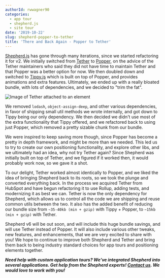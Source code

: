 ```yaml
---
authorId: rwwagner90
categories:
  - app tour
  - shepherd.js
  - site tour
date: '2019-10-22'
slug: shepherd-popper-to-tether
title: 'There and Back Again - Popper to Tether'
---
```


[Shepherd.js](https://shepherdjs.dev/) has gone through many iterations, since
we started refactoring it for v2. We initially switched from
[Tether](https://github.com/shipshapecode/tether) to
[Popper](https://popper.js.org/), on the advice of the Tether maintainers who
said they did not have time to maintain Tether and that Popper was a better
option for now. We then doubled down and switched to
[Tippy.js](https://atomiks.github.io/tippyjs/) which is built on top of Popper,
and provides animations and extra features. Ultimately, we ended up with a
really bloated bundle, with lots of dependencies, and we decided to "trim the
fat".

![Image of Tether attached to an element](/img/blog/tether.png)

We removed `lodash`, `object-assign-deep`, and other various dependencies, in
favor of shipping small util methods we wrote internally, and got down to Tippy
being our only dependency. We then decided we didn't use most of the extra
functionality that Tippy offered, and we refactored back to using just Popper,
which removed a pretty sizable chunk from our bundle.

We were inspired to keep saving more though, since Popper has become a pretty in
depth framework, and might be more than we needed. This led us to try to create
our own positioning functionality, and explore other libs, and we ultimately had
an idea, why not try Tether again? Since Shepherd was initially built on top of
Tether, and we figured if it worked then, it would probably work now, so we gave
it a shot.

To our delight, Tether worked almost identically to Popper, and we liked the
idea of bringing Shepherd back to its roots, so we took the plunge and converted
everything back. In the process we acquired Tether from HubSpot and have begun
refactoring it to use Rollup, adding tests, and modernizing it as best we can.
Tether is now the only dependency for Shepherd, which allows us to control all
the code we are shipping and reuse common utils between the two. It also has the
added benefit of reducing our bundle size from `~35-40kb (min + gzip)` with
Tippy + Popper, to `~15kb (min + gzip)` with Tether.

Shepherd v6 will be out soon, and will include this huge bundle savings, and
will use Tether instead of Popper. It will also include various other tweaks,
new features, and enhancements, that we are very excited to share with you! We
hope to continue to improve both Shepherd and Tether and bring them back to
being industry standard choices for app tours and positioning elements together.

**_Need help with custom application tours? We've integrated Shepherd into
several applications. Get help from the Shepherd experts!
[Contact us](https://shipshape.io/contact/). We would love to work with you!_**
